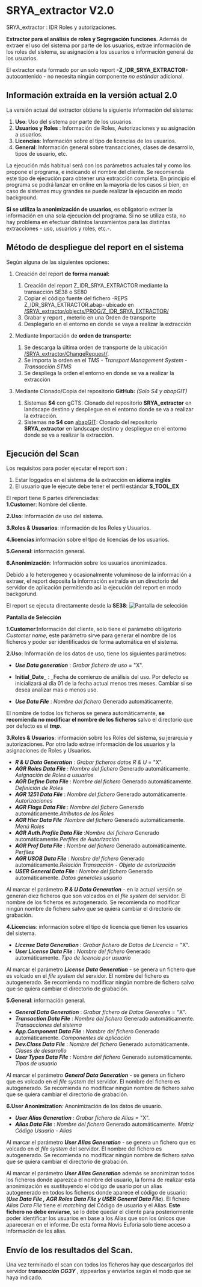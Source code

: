 # SRYA_extractor V2.0
SRYA_extractor : IDR Roles y autorizaciones.


**Extractor para el análisis de roles y Segregación funciones**. Además de extraer el uso del sistema por parte de los usuarios, extrae información de los roles del sistema, su asignación a los usuarios e información general de los usuarios.  

El extractor esta formado por un solo report **-Z_IDR_SRYA_EXTRACTOR-** autocontenido - no necesita ningún componente _no estándar_ adicional.

## Información extraída en la versión actual 2.0
La versión actual del extractor obtiene la siguiente información del sistema:

1. **Uso**: Uso del sistema por parte de los usuarios.
2. **Usuarios y Roles** : Información de Roles, Autorizaciones y su asignación a usuarios.
3. **Licencias**: Información sobre el tipo de licencias de los usuarios.
4. **General**: Información general sobre transacciones, clases de desarrollo, tipos de usuario, etc.

La ejecución más habitual será con los parámetros actuales tal y como los propone el programa, e indicando el nombre del cliente. Se recomienda este tipo de ejecución para obtener una extracción completa. En principio el programa se podrá lanzar en online en la mayoría de los casos si bien, en caso de sistemas muy grandes se puede realizar la ejecución en modo background.

**Si se utiliza la anonimización de usuarios**, es obligatorio extraer la información en una sola ejecución del programa. Si no se utiliza esta, no hay problema en efectuar distintos lanzamientos para las distintas extracciones - uso, usuarios y roles, etc.-.

## Método de despliegue del report en el sistema
Según alguna de las siguientes opciones:

1. Creación del report **de forma manual:**

   1. Creación del report Z_IDR_SRYA_EXTRACTOR mediante la transacción SE38 o SE80
   2. Copiar el código fuente del fichero -REPS Z_IDR_SRYA_EXTRACTOR.abap- ubicado en [/SRYA_extractor/objects/PROG/Z_IDR_SRYA_EXTRACTOR/](https://github.com/NovisEuforia/SRYA_extractor/blob/master/objects/PROG/Z_IDR_SRYA_EXTRACTOR/REPS%20Z_IDR_SRYA_EXTRACTOR.abap)
   3. Grabar y report , meterlo en una Orden de transporte
   4. Desplegarlo en el entorno en donde se vaya a realizar la extracción

2. Mediante Importación de **orden de transporte:**

   1. Se descarga la última orden de transporte de la ubicación [/SRYA_extractor/ChangeRequest/](https://github.com/NovisEuforia/SRYA_extractor/blob/master/ChangeRequest).
   2. Se importa la orden en el _TMS - Transport Management System_ - _Transacción STMS_
   3. Se despliega la orden el entorno en donde se va a realizar la extracción

3. Mediante Clonado/Copia del repositorio **GitHub:** _(Solo S4 y abapGIT)_

   1. Sistemas **S4** con gCTS: Clonado del repositorio **SRYA_extractor** en landscape destino y despliegue en el entorno donde se va a realizar la extracción.
   2. Sistemas **no S4 con** [abapGIT](https://github.com/larshp/abapGit.git): Clonado del repositorio **SRYA_extractor** en landscape destino y despliegue en el entorno donde se va a realizar la extracción.  

## Ejecución del Scan

Los requisitos para poder ejecutar el report son :

1. Estar loggados en el sistema de la extracción en **idioma inglés**
2. El usuario que le ejecute debe tener el perfil estándar **S_TOOL_EX**


  El report tiene 6 partes diferenciadas:  
**1.Customer**: Nombre del cliente.

**2.Uso**: información de uso del sistema.

**3.Roles & Ususarios**: información de los Roles y Usuarios.

**4.licencias**:información sobre el tipo de licencias de los usuarios.

**5.General**: información general.

**6.Anonimización**: Información sobre los usuarios anonimizados.

  Debido a lo heterogeneo y ocasionalmente voluminoso de la información a extraer, el report deposita la información extraída en un directorio del servidor de aplicación permitiendo así la ejecución del report en modo backgorund.

  El report se ejecuta directamente desde la **SE38**:
![Pantalla de selección](https://github.com/NovisEuforia/SRYA_extractor/blob/master/files/Z_IDR_SRYA_EXTRACTOR_DYNP1000V2.png)  

 **Pantalla de Selección**

 **1.Customer**:Información del cliente, solo tiene el parámetro obligatorio _Customer name_, este parámetro sirve para generar el nombre de los ficheros y poder ser identificados de forma automática en el sistema.

 **2.Uso**: Información de los datos de uso, tiene los siguientes parámetros:

* **_Use Data generation_**   : _Grabar fichero de uso_ = "X".

* **Initial_Date_**   : _Fecha de comienzo de análisis del uso. Por defecto se inicializará al día 01 de la fecha actual menos tres meses. Cambiar si se desea analizar mas o menos uso.
* **_Use Data File_** : _Nombre del fichero_ Generado automáticamente.            

El nombre de todos los ficheros se genera automáticamente, **se recomienda no modificar el nombre de los ficheros** salvo el directorio que por defecto es el **_tmp_**.

**3.Roles & Usuarios**: información sobre los Roles del sistema, su jerarquía y autorizaciones. Por otro lado extrae información de los usuarios y la asignaciones de Roles y Usuarios.

* **_R & U Data Generation_** : _Grabar ficheros datos R & U_ = "X".
* **_AGR Roles Data File_** : _Nombre del fichero_ Generado automáticamente. _Asignación de Roles a usuarios_
* **_AGR Define Data File_** : _Nombre del fichero_ Generado automáticamente. _Definición de Roles_
* **_AGR 1251 Data File_** : _Nombre del fichero_ Generado automáticamente. _Autorizaciones_
* **_AGR Flags Data File_** : _Nombre del fichero_ Generado automáticamente._Atributos de los Roles_
* **_AGR Hier Data File_** :_Nombre del fichero_ Generado automáticamente. _Menú Roles_
* **_AGR Auth.Profile Data File_** :_Nombre del fichero_ Generado automáticamente._Perfiles de Autorización_
* **_AGR Prof Data File_** : _Nombre del fichero_ Generado automáticamente. _Perfiles_
* **_AGR USOB Data File_** : _Nombre del fichero_ Generado automáticamente._Relación Transacción - Objeto de autorización_
* **_USER General Data File_** : _Nombre del fichero_ Generado automáticamente. _Datos generales usuario_

Al marcar el parámetro **_R & U Data Generation_** - en la actual versión se generan diez ficheros que son volcados en el _file system_ del servidor. El nombre de los ficheros es autogenerado. Se recomienda no modificar ningún nombre de fichero salvo que se quiera cambiar el directorio de grabación.

**4.Licencias**: información sobre el tipo de licencia que tienen los usuarios del sistema.

* **_License Data Generation_** : _Grabar fichero de Datos de Licencia_ = "X".
* **_User License Data File_** : _Nombre del fichero_ Generado automáticamente. _Tipo de licencia por usuario_

Al marcar el parámetro **_License Data Generation_** - se genera un fichero que es volcado en el _file system_ del servidor. El nombre del fichero es autogenerado. Se recomienda no modificar ningún nombre de fichero salvo que se quiera cambiar el directorio de grabación.

**5.General**: información general.

* **_General Data Generation_** : _Grabar fichero de Datos Generales_ = "X".
* **_Transaction Data File_** : _Nombre del fichero_ Generado automáticamente. _Transacciones del sistema_
* **_App.Component Data File_** : _Nombre del fichero_ Generado automáticamente. _Componentes de aplicación_
* **_Dev.Class Data File_** : _Nombre del fichero_ Generado automáticamente. _Clases de desarrollo_
* **_User Types Data File_** : _Nombre del fichero_ Generado automáticamente. _Tipos de usuario_

Al marcar el parámetro **_General Data Generation_**  - se genera un fichero que es volcado en el _file system_ del servidor. El nombre del fichero es autogenerado. Se recomienda no modificar ningún nombre de fichero salvo que se quiera cambiar el directorio de grabación.

**6.User Anonimization**: Anonimización de los datos de usuario.

* **_User Alias Generation_** : _Grabar fichero de Alias_ = "X".
* **_Alias Data File_** : _Nombre del fichero_ Generado automáticamente. _Matriz Código Usuario - Alias_

Al marcar el parámetro **_User Alias Generation_**  - se genera un fichero que es volcado en el _file system_ del servidor. El nombre del fichero es autogenerado. Se recomienda no modificar ningún nombre de fichero salvo que se quiera cambiar el directorio de grabación.

Al marcar el parámetro **_User Alias Generation_**  además se anonimizan todos los ficheros donde aparezca el nombre del usuario, la forma de realizar esta anonimización es sustituyendo el código de usario por un alias autogenerado en todos los ficheros donde aparece el código de usuario: (**_Use Data File , AGR Roles Data File y USER General Data File_**). El fichero _Alias Data File_ tiene el _matching_ del Código de usuario y el Alias. **Este fichero no debe enviarse**, se lo debe quedar el cliente para posteriormente poder identificar los usuarios en base a los Alias que son los únicos que apareceran en el informe. De esta forma Novis Euforia solo tiene acceso a información de los alias.

## Envío de los resultados del Scan.
Una vez terminado el scan con todos los ficheros hay que descargarlos del servidor _**transacción CG3Y**_ , zippearlos y enviarlos según el modo que se haya indicado.

